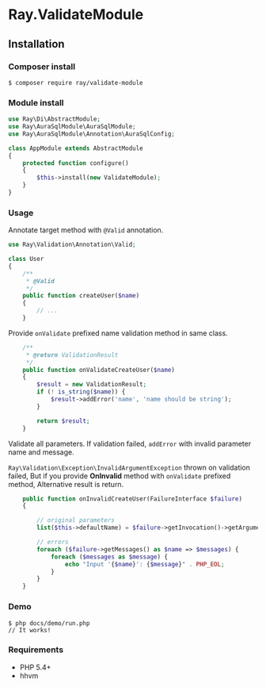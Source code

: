 # Ray.ValidateModule

## Installation

### Composer install

    $ composer require ray/validate-module
 
### Module install

```php
use Ray\Di\AbstractModule;
use Ray\AuraSqlModule\AuraSqlModule;
use Ray\AuraSqlModule\Annotation\AuraSqlConfig;

class AppModule extends AbstractModule
{
    protected function configure()
    {
        $this->install(new ValidateModule);
    }
}
```
### Usage

Annotate target method with `@Valid` annotation.

```php
use Ray\Validation\Annotation\Valid;

class User
{
    /**
     * @Valid
     */
    public function createUser($name)
    {
        // ...
    }
```

Provide `onValidate` prefixed name validation method in same class.

```php
    /**
     * @return ValidationResult
     */
    public function onValidateCreateUser($name)
    {
        $result = new ValidationResult;
        if (! is_string($name)) {
            $result->addError('name', 'name should be string');
        }

        return $result;
    }
```
Validate all parameters. If validation failed, `addError` with invalid parameter name and message.

`Ray\Validation\Exception\InvalidArgumentException` thrown on validation failed, But if you provide **OnInvalid** method with `onValidate` prefixed method, Alternative result is return.

```php
    public function onInvalidCreateUser(FailureInterface $failure)
    {

        // original parameters
        list($this->defaultName) = $failure->getInvocation()->getArguments();

        // errors
        foreach ($failure->getMessages() as $name => $messages) {
            foreach ($messages as $message) {
                echo "Input '{$name}': {$message}" . PHP_EOL;
            }
        }
    }
```

### Demo

    $ php docs/demo/run.php
    // It works!

### Requirements

 * PHP 5.4+
 * hhvm
 

